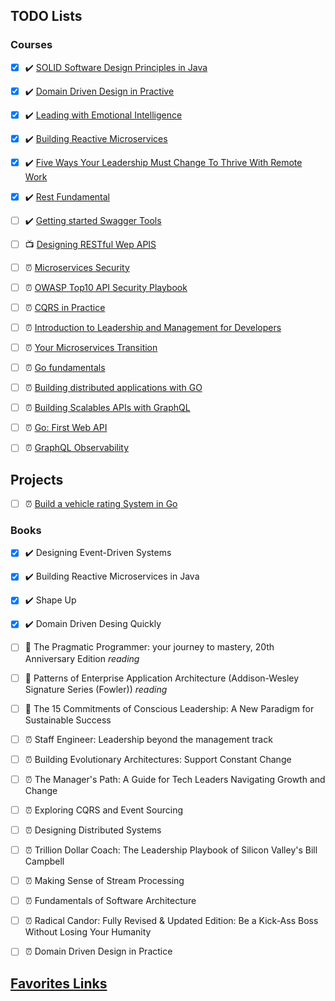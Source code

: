 ## TODO Lists

### Courses 

- [X] ✔️ [SOLID Software Design Principles in Java](https://app.pluralsight.com/achievements/share/fc2b9d85-2a37-4f18-8371-5ca104590cec)
- [X] ✔️ [Domain Driven Design in Practive](https://app.pluralsight.com/achievements/share/4bcd5cf1-759f-4876-8b90-aa4247f482e5) 
- [X] ✔️ [Leading with Emotional Intelligence](https://app.pluralsight.com/achievements/share/f839bd34-3d8f-4671-bdd8-09d082cd7436)
- [X] ✔️ [Building Reactive Microservices](https://app.pluralsight.com/achievements/share/b0196869-4fa3-4d8d-b82a-d143c22f4f42)
- [X] ✔️ [Five Ways Your Leadership Must Change To Thrive With Remote Work](https://app.pluralsight.com/achievements/share/1caf1392-f1d7-4514-ab92-d80392fb011d)
- [X] ✔️ [Rest Fundamental](https://app.pluralsight.com/achievements/share/3c99ccfa-aec5-4493-b7c0-731771bfd08b)
- [ ] ✔️ [Getting started Swagger Tools](https://app.pluralsight.com/achievements/share/281072a1-efc9-4371-ac81-c2aacb25db55)
- [ ] 📺 [Designing RESTful Wep APIS](https://app.pluralsight.com/library/courses/designing-restful-web-apis/table-of-contents)
- [ ] ⏰ [Microservices Security](https://app.pluralsight.com/library/courses/microservices-security-fundamentals/table-of-contents)
- [ ] ⏰ [OWASP Top10 API Security Playbook](https://app.pluralsight.com/library/courses/owasp-top-ten-api-security-playbook/table-of-contents)
- [ ] ⏰ [CQRS in Practice](https://app.pluralsight.com/library/courses/cqrs-in-practice/table-of-contents)
- [ ] ⏰ [Introduction to Leadership and Management for Developers](https://app.pluralsight.com/library/courses/introduction-leadership-management-developers/table-of-contents)
- [ ] ⏰ [Your Microservices Transition](https://app.pluralsight.com/library/courses/your-microservices-transition/table-of-contents)
- [ ] ⏰ [Go fundamentals](https://app.pluralsight.com/library/courses/go-fundamentals/table-of-contents)
- [ ] ⏰ [Building distributed applications with GO](https://app.pluralsight.com/library/courses/building-distributed-applications-go/table-of-contents)
- [ ] ⏰ [Building Scalables APIs with GraphQL](https://app.pluralsight.com/library/courses/graphql-scalable-apis/table-of-contents)
- [ ] ⏰ [Go: First Web API](https://app.pluralsight.com/library/courses/go-first-web-api/table-of-contents)
- [ ] ⏰ [GraphQL Observability](https://app.pluralsight.com/library/courses/js-friends-session-07/table-of-contents)





## Projects
- [ ] ⏰ [Build a vehicle rating System in Go](https://app.pluralsight.com/projects/build-vehicle-rating-system-in-go)

### Books
 - [X] ✔️ Designing Event-Driven Systems
 - [X] ✔️ Building Reactive Microservices in Java
 - [X] ✔️ Shape Up
 - [X] ✔️ Domain Driven Desing Quickly
 - [ ] 📖 The Pragmatic Programmer: your journey to mastery, 20th Anniversary Edition _reading_
 - [ ] 📖 Patterns of Enterprise Application Architecture (Addison-Wesley Signature Series (Fowler)) _reading_
 - [ ] 📖 The 15 Commitments of Conscious Leadership: A New Paradigm for Sustainable Success
 - [ ] ⏰ Staff Engineer: Leadership beyond the management track
 - [ ] ⏰ Building Evolutionary Architectures: Support Constant Change
 - [ ] ⏰ The Manager's Path: A Guide for Tech Leaders Navigating Growth and Change
 - [ ] ⏰ Exploring CQRS and Event Sourcing
 - [ ] ⏰ Designing Distributed Systems
 - [ ] ⏰ Trillion Dollar Coach: The Leadership Playbook of Silicon Valley's Bill Campbell 
 - [ ] ⏰ Making Sense of Stream Processing
 - [ ] ⏰ Fundamentals of Software Architecture
 - [ ] ⏰ Radical Candor: Fully Revised & Updated Edition: Be a Kick-Ass Boss Without Losing Your Humanity 
 - [ ] ⏰ Domain Driven Design in Practice
 
 
 
 
 
 
 
 
 
 


## [Favorites Links](./FAVORITES.MD)
 
